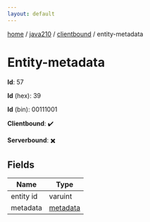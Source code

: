```yaml
---
layout: default
---
```


[home](/)  /  [java210](/protocol/java210)  /  [clientbound](/protocol/java210/clientbound)  /  entity-metadata

# Entity-metadata

**Id**: 57

**Id** (hex): 39

**Id** (bin): 00111001

**Clientbound**: ✔️

**Serverbound**: ✖️

## Fields

Name | Type
---|---
entity id | varuint
metadata | [metadata](/protocol/java210/metadata)

